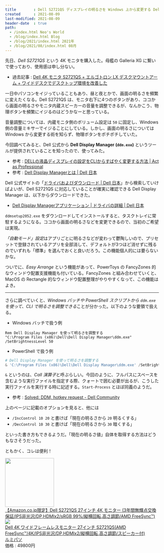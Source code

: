 ```yaml
---
title        : Dell S2721QS ディスプレイの明るさを Windows 上から変更する Dell Display Manager を使ってみる
created      : 2021-08-09
last-modified: 2021-08-09
header-date  : true
path:
  - /index.html Neo's World
  - /blog/index.html Blog
  - /blog/2021/index.html 2021年
  - /blog/2021/08/index.html 08月
---
```


先日、*Dell S2721QS* という 4K モニタを購入した。母艦の Galleria XG に繋いで使っており、使用感は申し分ない。

- 過去記事 : [Dell 4K モニタ S2721QS + エルゴトロン LX デスクマウントアーム + ワイドデスクでデスクトップ環境を改善した](/blog/2021/07/09-01.html)

一日中パソコンをイジっていることもあり、昼と夜とかで、画面の明るさを頻繁に変えたくなる。Dell S2721QS は、モニタ右下に4つのボタンがあり、ココから画面の明るさやモニタ内蔵スピーカーの音量を調整できるが、なんかこう、物理ボタンを頻繁にイジるのはどうかなーと思っている。

音量調整については、内蔵モニタ側のボリューム設定は `50` に固定し、Windows 側の音量ミキサーでイジることにしている。しかし、画面の明るさについては Windows から変更する術を知らず、物理ボタンをポチポチしていた。

今回調べてみると、Dell 公式から **Dell Display Manager (`ddm.exe`)** というツールが提供されていることを知ったので、使ってみた。

- 参考 : [DELLの液晶ディスプレイの設定をCLIからすばやく変更する方法 | Act as Professional](https://hiroki.jp/change-config-dell-monitor-by-shotcutkey)
- 参考 : [Dell Display Managerとは | Dell 日本](https://www.dell.com/support/kbdoc/ja-jp/000060112/what-is-dell-display-manager)

Dell 公式サイトの「[ドライバおよびダウンロード | Dell 日本](https://www.dell.com/support/home/ja-jp?app=drivers)」から検索していけばよいが、Dell S2721QS に対応していることが確実に確認できる Dell Display Manager は、以下からダウンロードできた。

- [Dell Display Managerアプリケーション | ドライバの詳細 | Dell 日本](https://www.dell.com/support/home/ja-jp/drivers/driversdetails?driverid=6x02n&amp;oscode=wt64a&amp;productcode=dell-s2721qs-monitor)

`ddmsetup2052.exe` をダウンロードしてインストールすると、タスクトレイに常駐するようになる。ココから画面の明るさなどを変更できるので、当初のご希望は実現。

*「自動モード」設定*はアプリごとに明るさなどが変わって鬱陶しいので、プリセットで登録されているアプリを全部消して、デフォルトが3つほど消せずに残るのでいずれも「標準」を選んでおくと良いだろう。この機能個人的には要らないかな。

ついでに、*Easy Arrange* という機能があって、PowerToys の FancyZones 的なウィンドウ配置支援機能も付いている。FancyZones と組み合わせていくと、MacOS の Rectangle 的なウィンドウ配置整理がやりやすくなって、この機能はよき。

-----

さらに調べていくと、*Windows バッチや PowerShell スクリプトから `ddm.exe` を使って、CLI で明るさを調整できる*ことが分かった。以下のような要領で扱える。

- Windows バッチで扱う例

```batch
Rem Dell Display Manager を使って明るさを調整する
"C:\Program Files (x86)\Dell\Dell Display Manager\ddm.exe" /SetBrightnessLevel 50
```

- PowerShell で扱う例

```powershell
# Dell Display Manager を使って明るさを調整する
& 'C:\Program Files (x86)\Dell\Dell Display Manager\ddm.exe' /SetBrightnessLevel 50;
```

`&` というのは、*Call 演算子*と呼ぶらしい。今回のように、フルパスにスペースを含むような実行ファイルを指定する際、クォートで囲む必要が出るが、こうした実行ファイルを実行する時に記述する。`Start-Process` とほぼ同義のようだ。

- 参考 : [Solved: DDM, hotkey request - Dell Community](https://www.dell.com/community/Monitors/DDM-hotkey-request/m-p/4541061)

上のページに記載のオプションを見ると、他には

- `/IncControl 10 20` と書けば「現在の明るさから `20` 明るくする」
- `/DecControl 10 30` と書けば「現在の明るさから `30` 暗くする」

といった書き方もできるようだ。「現在の明るさ値」自体を取得する方法はどうもなさそうだった。

ともかく、コレは便利！

<div class="ad-amazon">
  <div class="ad-amazon-image">
    <a href="https://www.amazon.co.jp/dp/B08HGNYMWZ?tag=neos21-22&amp;linkCode=osi&amp;th=1&amp;psc=1">
      <img src="https://m.media-amazon.com/images/I/51HtkPy7rCL._SL160_.jpg" width="160" height="160">
    </a>
  </div>
  <div class="ad-amazon-info">
    <div class="ad-amazon-title">
      <a href="https://www.amazon.co.jp/dp/B08HGNYMWZ?tag=neos21-22&amp;linkCode=osi&amp;th=1&amp;psc=1">【Amazon.co.jp限定】Dell S2721QS 27インチ 4K モニター (3年間無輝点交換保証/IPS非光沢/DP,HDMIx2/sRGB 99%/縦横回転,高さ調節/AMD FreeSync™)</a>
    </div>
  </div>
</div>

<div class="ad-rakuten">
  <div class="ad-rakuten-image">
    <a href="https://hb.afl.rakuten.co.jp/hgc/g00t2n52.waxycfb8.g00t2n52.waxyd965/?pc=https%3A%2F%2Fitem.rakuten.co.jp%2Flumi-paso%2Fs2721qs%2F&amp;m=http%3A%2F%2Fm.rakuten.co.jp%2Flumi-paso%2Fi%2F10003849%2F">
      <img src="https://thumbnail.image.rakuten.co.jp/@0_mall/lumi-paso/cabinet/notepc/imgrc0082869152.jpg?_ex=128x128">
    </a>
  </div>
  <div class="ad-rakuten-info">
    <div class="ad-rakuten-title">
      <a href="https://hb.afl.rakuten.co.jp/hgc/g00t2n52.waxycfb8.g00t2n52.waxyd965/?pc=https%3A%2F%2Fitem.rakuten.co.jp%2Flumi-paso%2Fs2721qs%2F&amp;m=http%3A%2F%2Fm.rakuten.co.jp%2Flumi-paso%2Fi%2F10003849%2F">Dell 4K ワイドフレームレスモニター 27インチ S2721QS(AMD FreeSync™/4K/IPS非光沢/DP,HDMIx2/縦横回転,高さ調節/スピーカー付)</a>
    </div>
    <div class="ad-rakuten-shop">
      <a href="https://hb.afl.rakuten.co.jp/hgc/g00t2n52.waxycfb8.g00t2n52.waxyd965/?pc=https%3A%2F%2Fwww.rakuten.co.jp%2Flumi-paso%2F&amp;m=http%3A%2F%2Fm.rakuten.co.jp%2Flumi-paso%2F">ルミパソ</a>
    </div>
    <div class="ad-rakuten-price">価格 : 49800円</div>
  </div>
</div>
